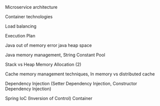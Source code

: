Microservice architecture

Container technologies

Load balancing

Execution Plan

Java out of memory error java heap space

Java memory management, String Constant Pool

Stack vs Heap Memory Allocation (2)

Cache memory management techniques, In memory vs distributed cache

Dependency Injection (Setter Dependency Injection, Constructor Dependency Injection)

Spring IoC (Inversion of Control) Container

